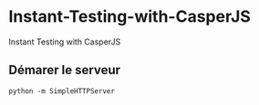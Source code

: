 # Instant-Testing-with-CasperJS
Instant Testing with CasperJS

## Démarer le serveur 
```
python -m SimpleHTTPServer
```
